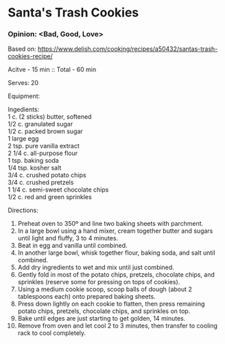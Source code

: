 # Santa's Trash Cookies
### Opinion: <Bad, Good, Love>

Based on: https://www.delish.com/cooking/recipes/a50432/santas-trash-cookies-recipe/  

Acitve - 15 min :: Total - 60 min  

Serves: 20  

Equipment:

Ingedients:  
1 c. (2 sticks) butter, softened  
1/2 c. granulated sugar  
1/2 c. packed brown sugar  
1 large egg  
2 tsp. pure vanilla extract  
2 1/4 c. all-purpose flour  
1 tsp. baking soda  
1/4 tsp. kosher salt  
3/4 c. crushed potato chips  
3/4 c. crushed pretzels  
1 1/4 c. semi-sweet chocolate chips  
1/2 c. red and green sprinkles  

Directions:  
1. Preheat oven to 350º and line two baking sheets with parchment. 
2. In a large bowl using a hand mixer, cream together butter and sugars until light and fluffy, 3 to 4 minutes.
3. Beat in egg and vanilla until combined.
4. In another large bowl, whisk together flour, baking soda, and salt until combined. 
5. Add dry ingredients to wet and mix until just combined.
6. Gently fold in most of the potato chips, pretzels, chocolate chips, and sprinkles (reserve some for pressing on tops of cookies).
7. Using a medium cookie scoop, scoop balls of dough (about 2 tablespoons each) onto prepared baking sheets. 
8. Press down lightly on each cookie to flatten, then press remaining potato chips, pretzels, chocolate chips, and sprinkles on top. 
9. Bake until edges are just starting to get golden, 14 minutes.
10. Remove from oven and let cool 2 to 3 minutes, then transfer to cooling rack to cool completely.
